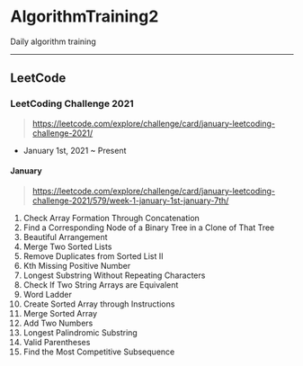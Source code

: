 # AlgorithmTraining2
Daily algorithm training
<hr>

## LeetCode
### LeetCoding Challenge 2021
> https://leetcode.com/explore/challenge/card/january-leetcoding-challenge-2021/

* January 1st, 2021 ~ Present

#### January
> https://leetcode.com/explore/challenge/card/january-leetcoding-challenge-2021/579/week-1-january-1st-january-7th/

01. Check Array Formation Through Concatenation 
02. Find a Corresponding Node of a Binary Tree in a Clone of That Tree
03. Beautiful Arrangement
04. Merge Two Sorted Lists
05. Remove Duplicates from Sorted List II
06. Kth Missing Positive Number
07. Longest Substring Without Repeating Characters
08. Check If Two String Arrays are Equivalent
09. Word Ladder
10. Create Sorted Array through Instructions
11. Merge Sorted Array
12. Add Two Numbers
19. Longest Palindromic Substring
20. Valid Parentheses
21. Find the Most Competitive Subsequence
